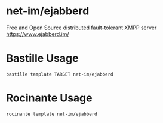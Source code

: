 # net-im/ejabberd
Free and Open Source distributed fault-tolerant XMPP server
https://www.ejabberd.im/

# Bastille Usage
```shell
bastille template TARGET net-im/ejabberd
```

# Rocinante Usage
```shell
rocinante template net-im/ejabberd
```
